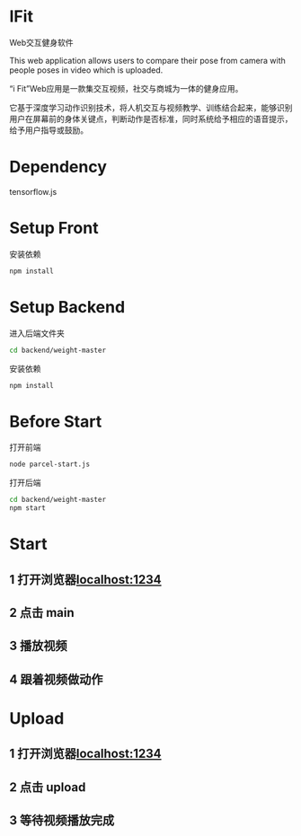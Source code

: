 # IFit
Web交互健身软件

This web application allows users to compare their pose from camera with people poses in video which is uploaded.

“i Fit”Web应用是一款集交互视频，社交与商城为一体的健身应用。

它基于深度学习动作识别技术，将人机交互与视频教学、训练结合起来，能够识别用户在屏幕前的身体关键点，判断动作是否标准，同时系统给予相应的语音提示，给予用户指导或鼓励。

# Dependency

tensorflow.js


# Setup Front

安装依赖

```sh
npm install
```

# Setup Backend

进入后端文件夹

```sh
cd backend/weight-master
```

安装依赖

```sh
npm install
```

# Before Start

打开前端

```sh
node parcel-start.js
```

打开后端

```sh
cd backend/weight-master
npm start
```

# Start

## 1 打开浏览器[localhost:1234](https://localhost:1234)

## 2 点击 main

## 3 播放视频

## 4 跟着视频做动作


# Upload

## 1 打开浏览器[localhost:1234](https://localhost:1234)

## 2 点击 upload

## 3 等待视频播放完成

